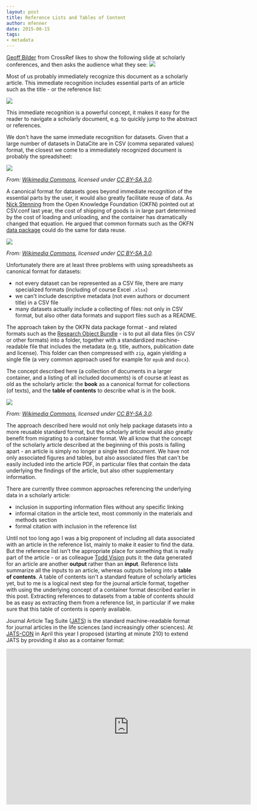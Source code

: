 ```yaml
---
layout: post
title: Reference Lists and Tables of Content
author: mfenner
date: 2015-08-15
tags:
- metadata
---
```

[Geoff Bilder](https://twitter.com/gbilder) from CrossRef likes to show the following slide at scholarly conferences, and then asks the audience what they see:
![](/images/2015/08/article-1.png)

Most of us probably immediately recognize this document as a scholarly article. This immediate recognition includes essential parts of an article such as the title - or the reference list:

![](/images/2015/08/article2-1.png)

This immediate recognition is a powerful concept, it makes it easy for the reader to navigate a scholarly document, e.g. to quickly jump to the abstract or references.

We don't have the same immediate recognition for datasets. Given that a large number of datasets in DataCite are in CSV (comma separated values) format, the closest we come to a immediately recognized document is probably the spreadsheet:

![](https://upload.wikimedia.org/wikipedia/commons/2/23/Spreadsheet_animation.gif)

*From: [Wikimedia Commons](https://commons.wikimedia.org/wiki/File:Spreadsheet_animation.gif), licensed under [CC BY-SA 3.0](http://creativecommons.org/licenses/by-sa/3.0).*

A canonical format for datasets goes beyond immediate recognition of the essential parts by the user, it would also greatly facilitate reuse of data. As [Nick Stenning](https://twitter.com/nickstenning) from the Open Knowledge Foundation (OKFN) pointed out at CSV.conf last year, the cost of shipping of goods is in large part determined by the cost of loading and unloading, and the container has dramatically changed that equation. He argued that common formats such as the OKFN [data package](http://dataprotocols.org/data-packages/) could do the same for data reuse.

![](/images/2015/08/break-bulk-sacks.png)

*From: [Wikimedia Commons](https://commons.wikimedia.org/wiki/File:Hafenarbeiter_bei_der_Verladung_von_Sackgut_-_MS_Rothenstein_NDL,_Port_Sudan_1960.png), licensed under [CC BY-SA 3.0](http://creativecommons.org/licenses/by-sa/3.0).*

Unfortunately there are at least three problems with using spreadsheets as canonical format for datasets:

* not every dataset can be represented as a CSV file, there are many specialized formats (including of course Excel `.xlsx`)
* we can't include descriptive metadata (not even authors or document title) in a CSV file
* many datasets actually include a collecting of files: not only in CSV format, but also other data formats and support files such as a README.

The approach taken by the OKFN data package format - and related formats such as the [Research Object Bundle](https://researchobject.github.io/specifications/bundle/) - is to put all data files (in CSV or other formats) into a folder, together with a standardized machine-readable file that includes the metadata (e.g. title, authors, publication date and license). This folder can then compressed with `zip`, again yielding a single file (a very common approach used for example for `epub` and `docx`).

The concept described here (a collection of documents in a larger container, and a listing of all included documents) is of course at least as old as the scholarly article: the **book** as a canonical format for collections (of texts), and the **table of contents** to describe what is in the book.

![](https://upload.wikimedia.org/wikipedia/commons/b/b7/Table_of_Contents_PANARCHIE_published_in_1860.JPG)

*From: [Wikimedia Commons](https://commons.wikimedia.org/wiki/File:Table_of_Contents_PANARCHIE_published_in_1860.JPG), licensed under [CC BY-SA 3.0](http://creativecommons.org/licenses/by-sa/3.0).*

The approach described here would not only help package datasets into a more reusable standard format, but the scholarly article would also greatly benefit from migrating to a container format. We all know that the concept of the scholarly article described at the beginning of this posts is falling apart - an article is simply no longer a single text document. We have not only associated figures and tables, but also associated files that can't be easily included into the article PDF, in particular files that contain the data underlying the findings of the article, but also other supplementary information.

There are currently three common approaches referencing the underlying data in a scholarly article:

* inclusion in supporting information files without any specific linking
* informal citation in the article text, most commonly in the materials and methods section
* formal citation with inclusion in the reference list

Until not too long ago I was a big proponent of including all data associated with an article in the reference list, mainly to make it easier to find the data. But the reference list isn't the appropriate place for something that is really part of the article - or as colleague [Todd Vision](http://bio.unc.edu/people/faculty/vision/) puts it: the data generated for an article are another **output** rather than an **input**. Reference lists summarize all the inputs to an article, whereas outputs belong into a **table of contents**. A table of contents isn't a standard feature of scholarly articles yet, but to me is a logical next step for the journal article format, together with using the underlying concept of a container format described earlier in this post. Extracting references to datasets from a table of contents should be as easy as extracting them from a reference list, in particular if we make sure that this table of contents is openly available.

Journal Article Tag Suite ([JATS](http://jats.nlm.nih.gov/)) is the standard machine-readable format for journal articles in the life sciences (and increasingly other sciences). At [JATS-CON](http://jats.nlm.nih.gov/jats-con/) in April this year I proposed (starting at minute 210) to extend JATS by providing it also as a container format:

<iframe src="http://videocast.nih.gov/embed.asp?file=18962&w=640&h=360" width="645" height="411" frameborder="0">browser does not support iframe</iframe>
